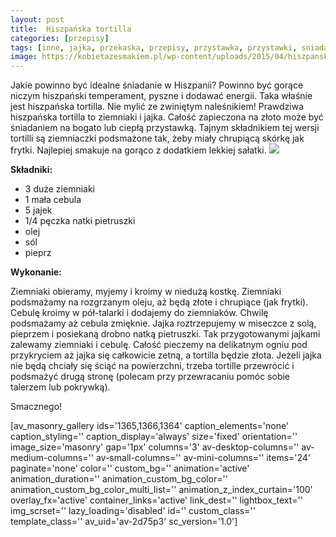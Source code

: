 ```yaml
---
layout: post
title:  Hiszpańska tortilla
categories: [przepisy]
tags: [inne, jajka, przekaska, przepisy, przystawka, przystawki, sniadanie, ziemniaki]
image: https://kobietazesmakiem.pl/wp-content/uploads/2015/04/hiszpanska-tortilla.jpg
---
```

Jakie powinno być idealne śniadanie w Hiszpanii? Powinno być gorące niczym hiszpański temperament, pyszne i dodawać energii. Taka właśnie jest hiszpańska tortilla. Nie mylić ze zwiniętym naleśnikiem! Prawdziwa hiszpańska tortilla to ziemniaki i jajka. Całość zapieczona na złoto może być śniadaniem na bogato lub ciepłą przystawką. Tajnym składnikiem tej wersji tortilli są ziemniaczki podsmażone tak, żeby miały chrupiącą skórkę jak frytki. Najlepiej smakuje na gorąco z dodatkiem lekkiej sałatki.
![](https://kobietazesmakiem.pl/wp-content/uploads/2015/04/hiszpanska-tortilla-1-300x222.jpg)



**Składniki:**
* 3 duże ziemniaki
* 1 mała cebula
* 5 jajek
* 1/4 pęczka natki pietruszki
* olej
* sól
* pieprz


**Wykonanie:**

Ziemniaki obieramy, myjemy i kroimy w niedużą kostkę. Ziemniaki podsmażamy na rozgrzanym oleju, aż będą złote i chrupiące (jak frytki). Cebulę kroimy w pół-talarki i dodajemy do ziemniaków. Chwilę podsmażamy aż cebula zmięknie. Jajka roztrzepujemy w miseczce z solą, pieprzem i posiekaną drobno natką pietruszki. Tak przygotowanymi jajkami zalewamy ziemniaki i cebulę. Całość pieczemy na delikatnym ogniu pod przykryciem aż jajka się całkowicie zetną, a tortilla będzie złota. Jeżeli jajka nie będą chciały się ściąć na powierzchni, trzeba tortille przewrócić i podsmażyć drugą stronę (polecam przy przewracaniu pomóc sobie talerzem lub pokrywką).

Smacznego!

[av\_masonry\_gallery ids='1365,1366,1364' caption\_elements='none' caption\_styling='' caption\_display='always' size='fixed' orientation='' image\_size='masonry' gap='1px' columns='3' av-desktop-columns='' av-medium-columns='' av-small-columns='' av-mini-columns='' items='24' paginate='none' color='' custom\_bg='' animation='active' animation\_duration='' animation\_custom\_bg\_color='' animation\_custom\_bg\_color\_multi\_list='' animation\_z\_index\_curtain='100' overlay\_fx='active' container\_links='active' link\_dest='' lightbox\_text='' img\_scrset='' lazy\_loading='disabled' id='' custom\_class='' template\_class='' av\_uid='av-2d75p3' sc\_version='1.0']
    